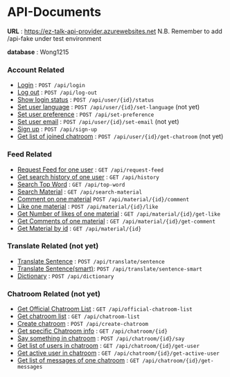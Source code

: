 # API-Documents

**URL** : https://ez-talk-api-provider.azurewebsites.net
N.B. Remember to add /api-fake under test environment

**database** : Wong1215

### Account Related

* [Login](api/login.md) : `POST /api/login`
* [Log out](api/log-out.md) : `POST /api/log-out`
* [Show login status](api/user/{id}/status.md) : `POST /api/user/{id}/status`
* [Set user language](api/user/{id}/set-language.md) : `POST /api/user/{id}/set-language` (not yet)
* [Set user preference](user/set-preference.md) : `POST /api/set-preference`
* [Set user email](user/{id}/set-email.md) : `POST /api/user/{id}/set-email` (not yet)
* [Sign up](api/sign-up.md) : `POST /api/sign-up`
* [Get list of joined chatroom](api/user/{id}/get-chatroom.md) : `POST /api/user/{id}/get-chatroom` (not yet)

### Feed Related

* [Request Feed for one user](api/request-feed.md) : `GET /api/request-feed`
* [Get search history of one user](api/history.md) : `GET /api/history`
* [Search Top Word](api/top-word.md) : `GET /api/top-word`
* [Search Material](api/search-material.md) : `GET /api/search-material`
* [Comment on one material](api/material/{id}/comment.md) `POST /api/material/{id}/comment`
* [Like one material](api/material/{id}/like.md) : `POST /api/material/{id}/like`
* [Get Number of likes of one material](api/material/{id}/get-like.md) : `GET /api/material/{id}/get-like`
* [Get Comments of one material](api/material/{id}/get-comment.md) : `GET /api/material/{id}/get-comment`
* [Get Material by id](api/material/{id}.md) : `GET /api/material/{id}`

### Translate Related (not yet)

* [Translate Sentence](api/translate/sentence.md) : `POST /api/translate/sentence`
* [Translate Sentence(smart)](api/translate/sentence-smart.md): `POST /api/translate/sentence-smart`
* [Dictionary](api/dictionary.md) : `POST /api/dictionary`

### Chatroom Related (not yet)

* [Get Official Chatroom List](api/official-chatroom-list.md) : `GET /api/official-chatroom-list`
* [Get chatroom list](api/chatroom-list.md) : `GET /api/chatroom-list`
* [Create chatroom](api/create-chatroom.md) : `POST /api/create-chatroom`
* [Get specific Chatroom info](api/chatroom/{id}) : `GET /api/chatroom/{id}`
* [Say something in chatroom](api/chatroom/{id}/say.md) : `POST /api/chatroom/{id}/say`
* [Get list of users in chatroom](api/chatroom/{id}/get-user.md) : `GET /api/chatroom/{id}/get-user`
* [Get active user in chatroom](api/chatroom/{id}/get-active-user.md) : `GET /api/chatroom/{id}/get-active-user`
* [Get list of messages of one chatroom](api/chatrooom/{id}/get-messages) : `GET /api/chatroom/{id}/get-messages`
